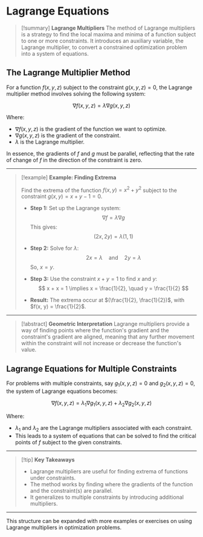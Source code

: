 # Lagrange Equations 

> [!summary] **Lagrange Multipliers**
> The method of Lagrange multipliers is a strategy to find the local maxima and minima of a function subject to one or more constraints. It introduces an auxiliary variable, the Lagrange multiplier, to convert a constrained optimization problem into a system of equations.

## The Lagrange Multiplier Method

For a function $f(x, y, z)$ subject to the constraint $g(x, y, z) = 0$, the Lagrange multiplier method involves solving the following system:

$$
\nabla f(x, y, z) = \lambda \nabla g(x, y, z)
$$

Where:

- $\nabla f(x, y, z)$ is the gradient of the function we want to optimize.
- $\nabla g(x, y, z)$ is the gradient of the constraint.
- $\lambda$ is the Lagrange multiplier.

In essence, the gradients of $f$ and $g$ must be parallel, reflecting that the rate of change of $f$ in the direction of the constraint is zero.

---

> [!example] **Example: Finding Extrema**
>
> Find the extrema of the function $f(x, y) = x^2 + y^2$ subject to the constraint $g(x, y) = x + y - 1 = 0$.
>
> - **Step 1:** Set up the Lagrange system:
>   $$
>   \nabla f = \lambda \nabla g
>   $$
>   This gives:
>   $$
>   (2x, 2y) = \lambda (1, 1)
>   $$
>
> - **Step 2:** Solve for $\lambda$:
>   $$
>   2x = \lambda \quad \text{and} \quad 2y = \lambda
>   $$
>   So, $x = y$.
>
> - **Step 3:** Use the constraint $x + y = 1$ to find $x$ and $y$:
>   $$
>   x + x = 1 \implies x = \frac{1}{2}, \quad y = \frac{1}{2}
>   $$
>
> - **Result:** The extrema occur at $(\frac{1}{2}, \frac{1}{2})$, with $f(x, y) = \frac{1}{2}$.

---

> [!abstract] **Geometric Interpretation**
> Lagrange multipliers provide a way of finding points where the function's gradient and the constraint's gradient are aligned, meaning that any further movement within the constraint will not increase or decrease the function's value.

## Lagrange Equations for Multiple Constraints

For problems with multiple constraints, say $g_1(x, y, z) = 0$ and $g_2(x, y, z) = 0$, the system of Lagrange equations becomes:

$$
\nabla f(x, y, z) = \lambda_1 \nabla g_1(x, y, z) + \lambda_2 \nabla g_2(x, y, z)
$$

Where:

- $\lambda_1$ and $\lambda_2$ are the Lagrange multipliers associated with each constraint.
- This leads to a system of equations that can be solved to find the critical points of $f$ subject to the given constraints.

---

> [!tip] **Key Takeaways**
> - Lagrange multipliers are useful for finding extrema of functions under constraints.
> - The method works by finding where the gradients of the function and the constraint(s) are parallel.
> - It generalizes to multiple constraints by introducing additional multipliers.

---

This structure can be expanded with more examples or exercises on using Lagrange multipliers in optimization problems.
